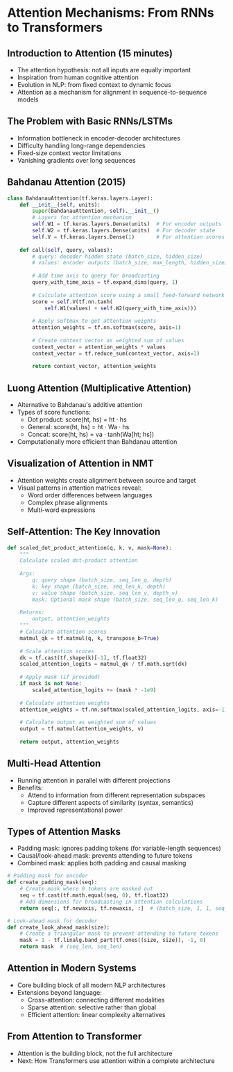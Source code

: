 # Attention Mechanisms: From RNNs to Transformers

## Introduction to Attention (15 minutes)

- The attention hypothesis: not all inputs are equally important
- Inspiration from human cognitive attention
- Evolution in NLP: from fixed context to dynamic focus
- Attention as a mechanism for alignment in sequence-to-sequence models

## The Problem with Basic RNNs/LSTMs

- Information bottleneck in encoder-decoder architectures
- Difficulty handling long-range dependencies
- Fixed-size context vector limitations
- Vanishing gradients over long sequences

## Bahdanau Attention (2015)

```python
class BahdanauAttention(tf.keras.layers.Layer):
    def __init__(self, units):
        super(BahdanauAttention, self).__init__()
        # Layers for attention mechanism
        self.W1 = tf.keras.layers.Dense(units)  # For encoder outputs
        self.W2 = tf.keras.layers.Dense(units)  # For decoder state
        self.V = tf.keras.layers.Dense(1)       # For attention scores
    
    def call(self, query, values):
        # query: decoder hidden state (batch_size, hidden_size)
        # values: encoder outputs (batch_size, max_length, hidden_size)
        
        # Add time axis to query for broadcasting
        query_with_time_axis = tf.expand_dims(query, 1)
        
        # Calculate attention score using a small feed-forward network
        score = self.V(tf.nn.tanh(
            self.W1(values) + self.W2(query_with_time_axis)))
        
        # Apply softmax to get attention weights
        attention_weights = tf.nn.softmax(score, axis=1)
        
        # Create context vector as weighted sum of values
        context_vector = attention_weights * values
        context_vector = tf.reduce_sum(context_vector, axis=1)
        
        return context_vector, attention_weights
```

## Luong Attention (Multiplicative Attention)

- Alternative to Bahdanau's additive attention
- Types of score functions:
  - Dot product: score(ht, hs) = ht · hs
  - General: score(ht, hs) = ht · Wa · hs
  - Concat: score(ht, hs) = va · tanh(Wa[ht; hs])
- Computationally more efficient than Bahdanau attention

## Visualization of Attention in NMT

- Attention weights create alignment between source and target
- Visual patterns in attention matrices reveal:
  - Word order differences between languages
  - Complex phrase alignments
  - Multi-word expressions

## Self-Attention: The Key Innovation

```python
def scaled_dot_product_attention(q, k, v, mask=None):
    """
    Calculate scaled dot-product attention
    
    Args:
        q: query shape (batch_size, seq_len_q, depth)
        k: key shape (batch_size, seq_len_k, depth)
        v: value shape (batch_size, seq_len_v, depth_v)
        mask: Optional mask shape (batch_size, seq_len_q, seq_len_k)
        
    Returns:
        output, attention_weights
    """
    # Calculate attention scores
    matmul_qk = tf.matmul(q, k, transpose_b=True)
    
    # Scale attention scores
    dk = tf.cast(tf.shape(k)[-1], tf.float32)
    scaled_attention_logits = matmul_qk / tf.math.sqrt(dk)
    
    # Apply mask (if provided)
    if mask is not None:
        scaled_attention_logits += (mask * -1e9)
    
    # Calculate attention weights
    attention_weights = tf.nn.softmax(scaled_attention_logits, axis=-1)
    
    # Calculate output as weighted sum of values
    output = tf.matmul(attention_weights, v)
    
    return output, attention_weights
```

## Multi-Head Attention

- Running attention in parallel with different projections
- Benefits:
  - Attend to information from different representation subspaces
  - Capture different aspects of similarity (syntax, semantics)
  - Improved representational power

## Types of Attention Masks

- Padding mask: ignores padding tokens (for variable-length sequences)
- Causal/look-ahead mask: prevents attending to future tokens
- Combined mask: applies both padding and causal masking

```python
# Padding mask for encoder
def create_padding_mask(seq):
    # Create mask where 0 tokens are masked out
    seq = tf.cast(tf.math.equal(seq, 0), tf.float32)
    # Add dimensions for broadcasting in attention calculations
    return seq[:, tf.newaxis, tf.newaxis, :]  # (batch_size, 1, 1, seq_len)

# Look-ahead mask for decoder
def create_look_ahead_mask(size):
    # Create a triangular mask to prevent attending to future tokens
    mask = 1 - tf.linalg.band_part(tf.ones((size, size)), -1, 0)
    return mask  # (seq_len, seq_len)
```

## Attention in Modern Systems

- Core building block of all modern NLP architectures
- Extensions beyond language:
  - Cross-attention: connecting different modalities
  - Sparse attention: selective rather than global
  - Efficient attention: linear complexity alternatives

## From Attention to Transformer

- Attention is the building block, not the full architecture
- Next: How Transformers use attention within a complete architecture
